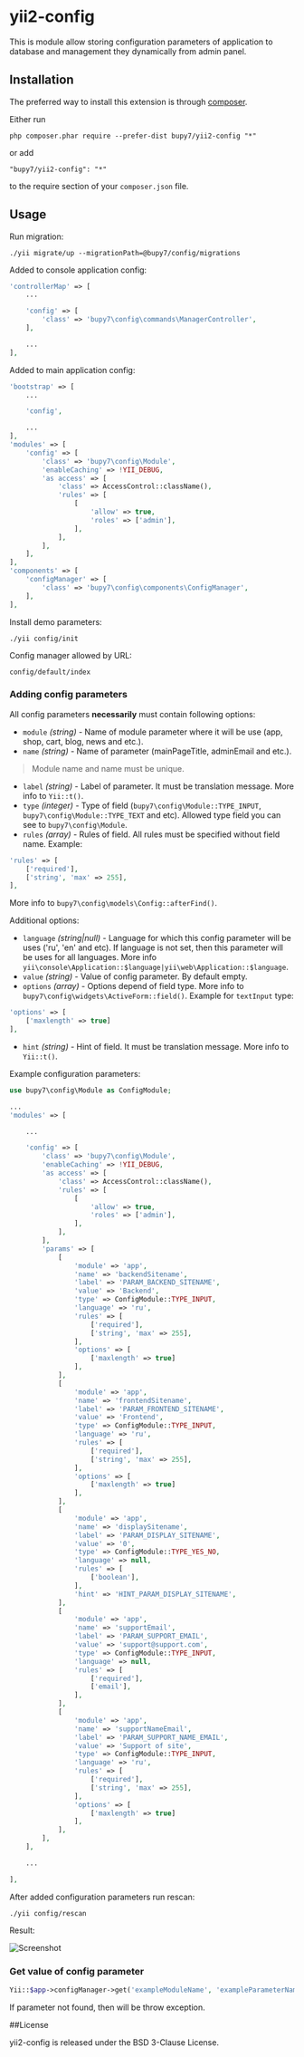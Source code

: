 # yii2-config

This is module allow storing configuration parameters of application to database
and management they dynamically from admin panel.

Installation
------------

The preferred way to install this extension is through [composer](http://getcomposer.org/download/).

Either run

```
php composer.phar require --prefer-dist bupy7/yii2-config "*"
```

or add

```
"bupy7/yii2-config": "*"
```

to the require section of your `composer.json` file.


Usage
-----

Run migration:

```
./yii migrate/up --migrationPath=@bupy7/config/migrations 
```

Added to console application config:

```php
'controllerMap' => [
    ...

    'config' => [
        'class' => 'bupy7\config\commands\ManagerController',
    ],

    ...
],
```

Added to main application config:

```php
'bootstrap' => [
    ...

    'config',

    ...
],
'modules' => [
    'config' => [
        'class' => 'bupy7\config\Module',
        'enableCaching' => !YII_DEBUG,
        'as access' => [
            'class' => AccessControl::className(),
            'rules' => [
                [
                    'allow' => true,
                    'roles' => ['admin'],
                ],
            ],
        ],
    ],
],
'components' => [
    'configManager' => [
        'class' => 'bupy7\config\components\ConfigManager',
    ],
],
```

Install demo parameters:

```
./yii config/init
```

Config manager allowed by URL: 

```
config/default/index
```

### Adding config parameters

All config parameters **necessarily** must contain following options:

- `module` *(string)* - Name of module parameter where it will be use (app, 
shop, cart, blog, news and etc.).
- `name` *(string)* - Name of parameter (mainPageTitle, adminEmail and etc.).

> Module name and name must be unique.

- `label` *(string)* - Label of parameter. It must be translation message. More info 
to `Yii::t()`.
- `type` *(integer)* - Type of field (`bupy7\config\Module::TYPE_INPUT`, 
`bupy7\config\Module::TYPE_TEXT` and etc). Allowed type field you can see to 
`bupy7\config\Module`.
- `rules` *(array)* - Rules of field. All rules must be specified without field name.
Example: 
```php
'rules' => [
    ['required'],
    ['string', 'max' => 255],
], 
```
More info to `bupy7\config\models\Config::afterFind()`. 

Additional options:

- `language` *(string|null)* - Language for which this config parameter will be 
uses ('ru', 'en' and etc). If language is not set, then this parameter will be 
uses for all languages. More info `yii\console\Application::$language|yii\web\Application::$language`.
- `value` *(string)* -  Value of config parameter. By default empty.
- `options` *(array)* - Options depend of field type. More info to 
`bupy7\config\widgets\ActiveForm::field()`.
Example for ```textInput``` type:
```php
'options' => [
    ['maxlength' => true]
],
```
- `hint` *(string)* - Hint of field. It must be translation message. More info 
to `Yii::t()`.

Example configuration parameters:

```php
use bupy7\config\Module as ConfigModule;

...
'modules' => [

    ...

    'config' => [
        'class' => 'bupy7\config\Module',
        'enableCaching' => !YII_DEBUG,
        'as access' => [
            'class' => AccessControl::className(),
            'rules' => [
                [
                    'allow' => true,
                    'roles' => ['admin'],
                ],
            ],
        ],
        'params' => [
            [
                'module' => 'app', 
                'name' => 'backendSitename', 
                'label' => 'PARAM_BACKEND_SITENAME', 
                'value' => 'Backend', 
                'type' => ConfigModule::TYPE_INPUT, 
                'language' => 'ru',
                'rules' => [
                    ['required'],
                    ['string', 'max' => 255],
                ], 
                'options' => [
                    ['maxlength' => true]
                ],
            ],
            [
                'module' => 'app', 
                'name' => 'frontendSitename', 
                'label' => 'PARAM_FRONTEND_SITENAME', 
                'value' => 'Frontend', 
                'type' => ConfigModule::TYPE_INPUT, 
                'language' => 'ru',
                'rules' => [
                    ['required'],
                    ['string', 'max' => 255],
                ], 
                'options' => [
                    ['maxlength' => true]
                ],
            ],            
            [
                'module' => 'app', 
                'name' => 'displaySitename', 
                'label' => 'PARAM_DISPLAY_SITENAME', 
                'value' => '0', 
                'type' => ConfigModule::TYPE_YES_NO, 
                'language' => null, 
                'rules' => [
                    ['boolean'],
                ], 
                'hint' => 'HINT_PARAM_DISPLAY_SITENAME',
            ],
            [
                'module' => 'app', 
                'name' => 'supportEmail', 
                'label' => 'PARAM_SUPPORT_EMAIL', 
                'value' => 'support@support.com', 
                'type' => ConfigModule::TYPE_INPUT, 
                'language' => null, 
                'rules' => [
                    ['required'],
                    ['email'],
                ],
            ],
            [
                'module' => 'app', 
                'name' => 'supportNameEmail', 
                'label' => 'PARAM_SUPPORT_NAME_EMAIL', 
                'value' => 'Support of site', 
                'type' => ConfigModule::TYPE_INPUT, 
                'language' => 'ru', 
                'rules' => [
                    ['required'],
                    ['string', 'max' => 255],
                ],
                'options' => [
                    ['maxlength' => true]
                ],
            ],
        ],
    ],

    ...

],
```

After added configuration parameters run rescan:

```
./yii config/rescan
```

Result:

![Screenshot](screenshot.png)

### Get value of config parameter

```php
Yii::$app->configManager->get('exampleModuleName', 'exampleParameterName');
``` 

If parameter not found, then will be throw exception.

##License

yii2-config is released under the BSD 3-Clause License.